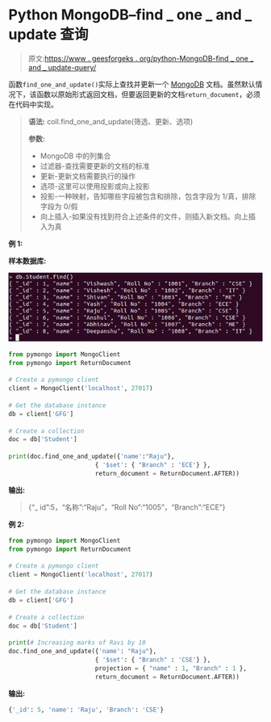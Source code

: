 # Python MongoDB–find _ one _ and _ update 查询

> 原文:[https://www . geesforgeks . org/python-MongoDB-find _ one _ and _ update-query/](https://www.geeksforgeeks.org/python-mongodb-find_one_and_update-query/)

函数`find_one_and_update()`实际上查找并更新一个 [MongoDB](https://www.geeksforgeeks.org/mongodb-and-python/) 文档。虽然默认情况下，该函数以原始形式返回文档，但要返回更新的文档`return_document`，必须在代码中实现。

> **语法:** coll.find_one_and_update(筛选、更新、选项)
> 
> **参数:**
> 
> *   MongoDB 中的列集合
> *   过滤器-查找需要更新的文档的标准
> *   更新-更新文档需要执行的操作
> *   选项-这里可以使用投影或向上投影
> *   投影-一种映射，告知哪些字段被包含和排除，包含字段为 1/真，排除字段为 0/假
> *   向上插入-如果没有找到符合上述条件的文件，则插入新文档。向上插入为真

**例 1:**

**样本数据库:**

![python-mongodb-sample-database3](img/3e4740b76e811de5e6d3c8fede6bad4f.png)

```py
from pymongo import MongoClient
from pymongo import ReturnDocument

# Create a pymongo client
client = MongoClient('localhost', 27017)

# Get the database instance
db = client['GFG']

# Create a collection
doc = db['Student']

print(doc.find_one_and_update({'name':"Raju"},
                        { '$set': { "Branch" : 'ECE'} }, 
                        return_document = ReturnDocument.AFTER))
```

**输出:**

> {“_ id”:5，“名称”:“Raju”，“Roll No”:“1005”，“Branch”:“ECE”}

**例 2:**

```py
from pymongo import MongoClient
from pymongo import ReturnDocument

# Create a pymongo client
client = MongoClient('localhost', 27017)

# Get the database instance
db = client['GFG']

# Create a collection
doc = db['Student']

print(# Increasing marks of Ravi by 10 
doc.find_one_and_update({'name': "Raju"}, 
                        { '$set': { "Branch" : 'CSE'} }, 
                        projection = { "name" : 1, "Branch" : 1 }, 
                        return_document = ReturnDocument.AFTER))
```

**输出:**

```py
{'_id': 5, 'name': 'Raju', 'Branch': 'CSE'}

```